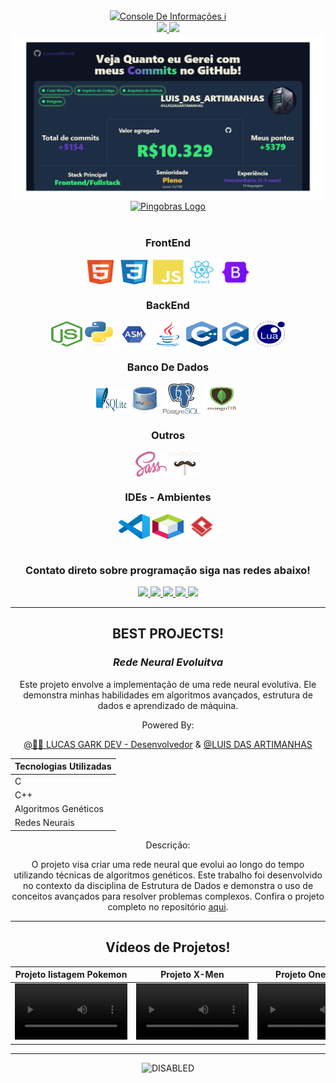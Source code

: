 <div align="center">
<a href="https://pingobras.glitch.me">
 <img src="https://readme-typing-svg.demolab.com?font=Monoton&weight=800&duration=2000&pause=1000&color=CC00FF&background=000000&center=verdadeiro&vCenter=verdadeiro&multiline=true&repeat=verdadeiro&width=550&height=200&lines=Bem-vindo+ao+perfil+de+LUIS+DAS+ARTIMANHAS!+%F0%9F%98%81;Sou+um+desenvolvedor+de+jogos.;Experi%C3%AAncia+como+t%C3%A9cnico+de+inform%C3%A1tica%2C;Montagem+e+manuten%C3%A7%C3%A3o+de+computadores%2C+e+redes.;Estou+sempre+em+busca+de+desafios+e+oportunidades.;Vamos+explorar+o+mundo+da+tecnologia+juntos!+%F0%9F%9A%80%F0%9F%92%BB" alt="Console De Informações ℹ" />
</a>

 <div>
   <a href="https://github.com/LUISDASARTIMANHAS"> 
   <img width="26%"
    src="https://github-readme-stats.vercel.app/api/top-langs/?username=LUISDASARTIMANHAS&layout=compact&langs_count=12&theme=tokyonight"/>
    <img width="50%"
    src="https://github-readme-stats.vercel.app/api?username=LUISDASARTIMANHAS&show_icons=true&theme=tokyonight&include_all_commits=true&count_private=true"/>
    </a>
    <a href="https://commitworth.vercel.app/dashboard/LUISDASARTIMANHAS">
     <img src="https://github.com/LUISDASARTIMANHAS/LUISDASARTIMANHAS/blob/main/src/assets/imagens/meu-card.png"/>
    </a>
 
   <a href="https://pingobras.glitch.me" target="_blank">
    <img width="55%"
     src="https://cdn.glitch.global/b39d6a4a-0e14-4b41-930d-29d3ccd6c137/PINGOBRAS LOGO.png?v=1678209428960"    
     alt="Pingobras Logo"/>
   </a>

</div>
<div style="display: inline_block">
 <br>
 
  ### FrontEnd
 
  <img align="center" title="HTML" alt="HTML" height="40" width="50" src="https://raw.githubusercontent.com/devicons/devicon/master/icons/html5/html5-original.svg">
  <img align="center" title="CSS" alt="CSS" height="40" width="50" src="https://raw.githubusercontent.com/devicons/devicon/master/icons/css3/css3-original.svg">
  <img align="center" title="JS" alt="Js" height="40" width="50" src="https://raw.githubusercontent.com/devicons/devicon/master/icons/javascript/javascript-plain.svg">
  <img align="center" title="React" alt="React" height="40" width="50" src="https://github.com/LUISDASARTIMANHAS/LUISDASARTIMANHAS/blob/main/src/assets/icons/react-Logo.png?raw=true">
  <img align="center" title="Bootstrap" alt="Bootstrap" height="40" width="50" src="https://github.com/LUISDASARTIMANHAS/LUISDASARTIMANHAS/blob/main/src/assets/icons/bootstrap-logo-shadow@2x.png?raw=true">

  ### BackEnd
  <img align="center" title="Node JS" alt="Node JS" height="40" width="50" src="https://github.com/LUISDASARTIMANHAS/LUISDASARTIMANHAS/blob/main/src/assets/icons/nodejs-logo.png?raw=true">
  <img align="center" title="Python" alt="Python" height="40" width="50" src="https://raw.githubusercontent.com/LUISDASARTIMANHAS/LUISDASARTIMANHAS/d4b7a85761792aa799dc925c1ce6132358a3bd85/src/assets/icons/Python-logo-notext.svg">
  <img align="center" title="Assembly" alt="Assembly" height="40" width="50" src="https://github.com/LUISDASARTIMANHAS/LUISDASARTIMANHAS/blob/main/src/assets/icons/Assembly-icon.png">
  <img align="center" title="Java" alt="Java" height="40" width="50" src="https://raw.githubusercontent.com/LUISDASARTIMANHAS/LUISDASARTIMANHAS/d4b7a85761792aa799dc925c1ce6132358a3bd85/src/assets/icons/java-original.svg">
 
 <img align="center" title="Linguagem C++" alt="Linguagem C++" height="40" width="50" src="https://raw.githubusercontent.com/LUISDASARTIMANHAS/LUISDASARTIMANHAS/main/src/assets/icons/C%2B%2B_Logo.png">
  <img align="center" title="Linguagem C" alt="Linguagem C" height="40" width="50" src="https://raw.githubusercontent.com/LUISDASARTIMANHAS/LUISDASARTIMANHAS/d4b7a85761792aa799dc925c1ce6132358a3bd85/src/assets/icons/c-original.svg">
  <img align="center" title="Lua Programming" alt="Lua Programming" height="40" width="50" src="https://raw.githubusercontent.com/LUISDASARTIMANHAS/LUISDASARTIMANHAS/d4b7a85761792aa799dc925c1ce6132358a3bd85/src/assets/icons/lua-plain-wordmark.svg">

  ### Banco De Dados
  <img align="center" title="SQLite" alt="SQLite" height="40" width="50" src="https://github.com/LUISDASARTIMANHAS/LUISDASARTIMANHAS/blob/main/src/assets/icons/sqlite370_banner.gif?raw=true">
  <img align="center" title="MySQL" alt="MySQL" height="40" width="50" src="https://raw.githubusercontent.com/LUISDASARTIMANHAS/LUISDASARTIMANHAS/main/src/assets/icons/mysql-logo-3d.png">
  <img align="center" title="PostgreSQL" alt="PostgreSQL" height="50" width="60" src="https://github.com/LUISDASARTIMANHAS/LUISDASARTIMANHAS/blob/main/src/assets/icons/postgresql.png?raw=true">
  <img align="center" title="MongoDB" alt="MongoDB" height="50" width="60" src="https://github.com/LUISDASARTIMANHAS/LUISDASARTIMANHAS/blob/main/src/assets/icons/mongodb-logo.png?raw=true">
  
  ### Outros
  <img align="center" title="Sass" alt="Sass" height="40" width="50" src="https://github.com/LUISDASARTIMANHAS/SASS-PROJECT/blob/main/src/assets/logo.svg">
  <img align="center" title="Handlebarsjs" alt="Handlebarsjs" height="40" width="50" src="https://github.com/LUISDASARTIMANHAS/LUISDASARTIMANHAS/blob/main/src/assets/icons/handlebars_logo.png?raw=true">

  ### IDEs - Ambientes
  <img align="center" title="Vscode" alt="Vscode" height="40" width="50" src="https://github.com/LUISDASARTIMANHAS/LUISDASARTIMANHAS/blob/main/src/assets/icons/vscode-ide.png?raw=true">
  <img align="center" title="NetBeans" alt="NetBeans" height="40" width="50" src="https://raw.githubusercontent.com/LUISDASARTIMANHAS/LUISDASARTIMANHAS/e047c435cd8cd09268046e1004e44662d12e1e54/src/assets/icons/apache-netbeans.svg">
  <img align="center" title="Visual Paradigm" alt="Visual Paradigm" height="40" width="50" src="https://github.com/LUISDASARTIMANHAS/LUISDASARTIMANHAS/blob/main/src/assets/icons/visual-paradigm.png?raw=true">
  
</div>
 
 <br>
 
  ### Contato direto sobre programação siga nas redes abaixo!
 
<div sync="785Ping"> 
 <a href="https://discord.gg/TUpNd6CQgg" target="_blank">
  <img src="https://img.shields.io/badge/Discord-7289DA?style=for-the-badge&logo=discord&logoColor=white" target="_blank">
 </a> 
 
  <a href = "mailto:luisaugustodesouza785@gmail.com">
   <img src="https://img.shields.io/badge/-Gmail-%23333?style=for-the-badge&logo=gmail&logoColor=white" target="_blank">
 </a>
 
 <a href="https://wa.me/5527995744791" target="_blank">
  <img src="https://static.whatsapp.net/rsrc.php/v3/yz/r/ujTY9i_Jhs1.png" target="_blank">
 </a> 
 
 <a href="https://www.instagram.com/luis_das_artimanhas/" target="_blank">
  <img src="https://static.cdninstagram.com/rsrc.php/v3/yI/r/VsNE-OHk_8a.png" target="_blank">
 </a> 
 
 <a href="https://www.ifes.edu.br/" target="_blank">
  <img src="https://ifes.edu.br/templates/padraogoverno01/favicon-32x32.png" >
 </a> 

</div>

***

<div>
  
  ## BEST PROJECTS!
   ### _Rede Neural Evoluitva_
   
Este projeto envolve a implementação de uma rede neural evolutiva. Ele demonstra minhas habilidades em algoritmos avançados, estrutura de dados e aprendizado de máquina.

Powered By:

<a href="https://github.com/LucasGarkDev">@👨‍💻 LUCAS GARK DEV - Desenvolvedor</a>
&
<a href="https://github.com/LUISDASARTIMANHAS">@LUIS DAS ARTIMANHAS</a>

| Tecnologias Utilizadas |
|------------------------|
| C   | 
| C++ |
| Algoritmos Genéticos |
| Redes Neurais |

Descrição:

O projeto visa criar uma rede neural que evolui ao longo do tempo utilizando técnicas de algoritmos genéticos. Este trabalho foi desenvolvido no contexto da disciplina de Estrutura de Dados e demonstra o uso de conceitos avançados para resolver problemas complexos.
Confira o projeto completo no repositório 
<a href="https://github.com/LUISDASARTIMANHAS/IFES-SISTEMAS-DE-INFORMACAO/tree/PROG/ESTRUTURA%20DE%20DADOS/LISTA%20ALINHADA/TrabalhoDeRNAEvolutiva">aqui</a>.

 </div>

***

 <div>
  
  ## Vídeos de Projetos!


  Projeto listagem Pokemon | Projeto X-Men | Projeto One Piece | Projeto Landing Page GTA
  :----------------------: | :-----------: | :---------------: | :-:
  <video src='https://github.com/LUISDASARTIMANHAS/LUISDASARTIMANHAS/assets/75493473/869cec13-fc95-4c48-92c8-291bddcfd209' width=180/> | <video src='https://github.com/LUISDASARTIMANHAS/LUISDASARTIMANHAS/assets/75493473/9c4da860-300d-4792-849e-b7045916f345' width=180/> | <video src='https://github.com/LUISDASARTIMANHAS/LUISDASARTIMANHAS/assets/75493473/f879a0a6-ab3a-4737-96c5-b4ad03bb0408' width=180/> | <video src='https://github.com/LUISDASARTIMANHAS/LUISDASARTIMANHAS/assets/75493473/090be9af-417b-4849-84b4-f7084ae8b899' width=180/>  
  
 </div>
 
 ***

![DISABLED](##https://github-profile-trophy.vercel.app/?theme=dracula&username=LUISDASARTIMANHAS&column=3&margin-w=15&margin-h=15)
</div>
